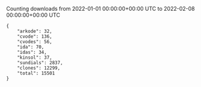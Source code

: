 
Counting downloads from 2022-01-01 00:00:00+00:00 UTC to 2022-02-08 00:00:00+00:00 UTC

```
{
    "arkode": 32,
    "cvode": 136,
    "cvodes": 56,
    "ida": 70,
    "idas": 34,
    "kinsol": 37,
    "sundials": 2837,
    "clones": 12299,
    "total": 15501
}
```
